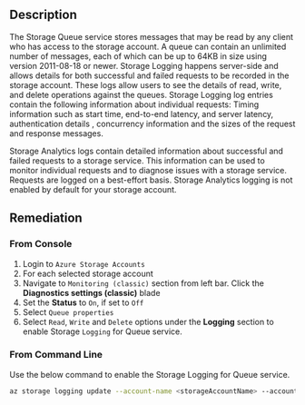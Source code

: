 ## Description

The Storage Queue service stores messages that may be read by any client who has access to the storage account. A queue can contain an unlimited number of messages, each of which can be up to 64KB in size using version 2011-08-18 or newer. Storage Logging happens server-side and allows details for both successful and failed requests to be recorded in the storage account. These logs allow users to see the details of read, write, and delete operations against the queues. Storage Logging log entries contain the following information about individual requests: Timing information such as start time, end-to-end latency, and server latency, authentication details , concurrency information and the sizes of the request and response messages.

Storage Analytics logs contain detailed information about successful and failed requests to a storage service. This information can be used to monitor individual requests and to diagnose issues with a storage service. Requests are logged on a best-effort basis. Storage Analytics logging is not enabled by default for your storage account.

## Remediation

### From Console

1. Login to `Azure Storage Accounts`
2. For each selected storage account
3. Navigate to `Monitoring (classic)` section from left bar. Click the **Diagnostics settings (classic)** blade
4. Set the **Status** to `On`, if set to `Off`
5. Select `Queue properties`
6. Select `Read`, `Write` and `Delete` options under the **Logging** section to enable Storage `Logging` for Queue service.

### From Command Line

Use the below command to enable the Storage Logging for Queue service.

```bash
az storage logging update --account-name <storageAccountName> --account-key <storageAccountKey> --services q --log rwd --retention 90
```
